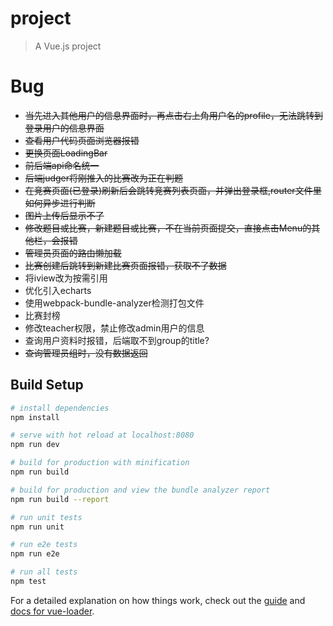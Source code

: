 # project

> A Vue.js project

# Bug
- ~~当先进入其他用户的信息界面时，再点击右上角用户名的profile，无法跳转到登录用户的信息界面~~
- ~~查看用户代码页面浏览器报错~~
- ~~更换页面LoadingBar~~
- ~~前后端api命名统一~~
- ~~后端judger将刚推入的比赛改为正在判题~~
- ~~在竞赛页面(已登录)刷新后会跳转竞赛列表页面，并弹出登录框,router文件里如何异步进行判断~~
- ~~图片上传后显示不了~~
- ~~修改题目或比赛，新建题目或比赛，不在当前页面提交，直接点击Menu的其他栏，会报错~~
- ~~管理员页面的路由懒加载~~
- ~~比赛创建后跳转到新建比赛页面报错，获取不了数据~~
- 将iview改为按需引用
- 优化引入echarts
- 使用webpack-bundle-analyzer检测打包文件
- 比赛封榜
- 修改teacher权限，禁止修改admin用户的信息
- 查询用户资料时报错，后端取不到group的title?
- ~~查询管理员组时，没有数据返回~~

## Build Setup

``` bash
# install dependencies
npm install

# serve with hot reload at localhost:8080
npm run dev

# build for production with minification
npm run build

# build for production and view the bundle analyzer report
npm run build --report

# run unit tests
npm run unit

# run e2e tests
npm run e2e

# run all tests
npm test
```

For a detailed explanation on how things work, check out the [guide](http://vuejs-templates.github.io/webpack/) and [docs for vue-loader](http://vuejs.github.io/vue-loader).
